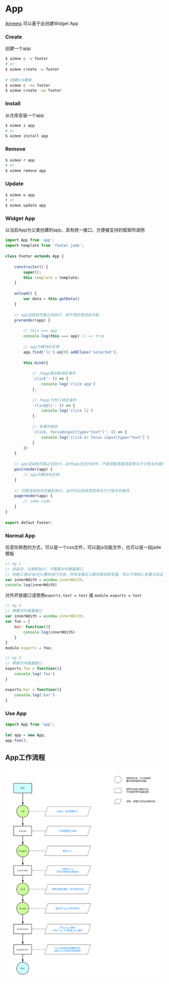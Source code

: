 # App
[Aimeejs](https://github.com/gavinning/aimee)
可以基于此创建Widget App

### Create
创建一个app
```sh
$ aimee c -w footer
# or
$ aimee create -w footer

# 创建es6模板
$ aimee c -ew footer
$ aimee create -ew footer
```

### Install
从仓库安装一个app
```sh
$ aimee i app
# or
$ aimee install app
```

### Remove
```sh
$ aimee r app
# or
$ aimee remove app
```

### Update
```sh
$ aimee u app
# or
$ aimee update app
```

### Widget App
以当前App为父类创建的app，具有统一接口，方便被支持的框架所调用
```js
import App from 'app';
import template from 'footer.jade';

class Footer extends App {

    constructor() {
        super();
        this.template = template;
    }

    onload() {
        var data = this.getData()
    }

    // app渲染到页面之前执行，用于预处理渲染内容
    prerender(app) {

        // this === app
        console.log(this === app) // => true

        // app为模块的实例
        app.find('li').eq(0).addClass('selected');

        this.bind({

            // 为app根对象绑定事件
            'click': () => {
                console.log('click app')
            },

            // 为app下的li绑定事件
            'click@li': () => {
                console.log('click li')
            },

            // 多事件绑定
            'click, focus@input[type="text"]': () => {
                console.log('click or focus input[type="text"]')
            }
        })
    }

    // app渲染到页面之后执行，此时app还在内存中，不能获取宽度高度等与尺寸相关的属性
    postrender(app) {
        // app为模块的实例
    }

    // 页面渲染到浏览器后执行，此时可以获取宽高等与尺寸相关的属性
    pagerender(app) {
        // some code
    }
}

export defaut Footer;
```

### Normal App
任意你熟悉的方式，可以是一个css文件，可以是js功能文件，也可以是一段jade模板  
```js
// eg 1
// 自启动，注册即执行，不需要对外暴露接口
// 构建工具UZ会对js模块进行包装，所有变量定义都将是局部变量，所以不用担心变量污染全局
var innerWdith = window.innerWdith;
console.log(innerWdith)
```

对外开放接口请使用```exports.test = test``` 或 ```module.exports = test```
```js
// eg 2
// 需要对外暴露接口
var innerWdith = window.innerWdith;
var foo = {
    bar: function(){
        console.log(innerWdith)
    }
}
module.exports = foo;
```

```js
// eg 3
// 需要对外暴露接口
exports.foo = function(){
    console.log('foo')
}

exports.bar = function(){
    console.log('bar')
}
```


### Use App
```js
import App from 'app';

let app = new App;
app.foo();
```

App工作流程
---
![App工作流程](test/workflow.png)
